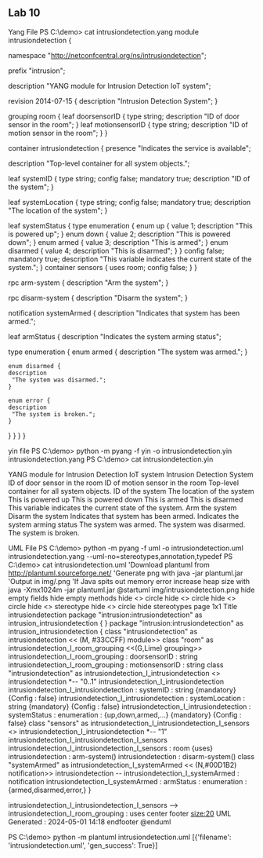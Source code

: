## Lab 10
Yang File
PS C:\demo> cat intrusiondetection.yang
module intrusiondetection {

 namespace "http://netconfcentral.org/ns/intrusiondetection";

 prefix "intrusion";

 description
  "YANG module for Intrusion Detection IoT system";

 revision 2014-07-15 {
  description "Intrusion Detection System";
 }

 grouping room {
  leaf doorsensorID {
   type string;
   description
    "ID of door sensor in the room";
  }
  leaf motionsensorID {
   type string;
   description
    "ID of motion sensor in the room";
  }
 }

 container intrusiondetection {
  presence
   "Indicates the service is available";

  description
   "Top-level container for all system objects.";

  leaf systemID {
   type string;
   config false;
   mandatory true;
   description
   "ID of the system";
  }

  leaf systemLocation {
   type string;
   config false;
   mandatory true;
   description
   "The location of the system";
  }

  leaf systemStatus {
   type enumeration {
    enum up {
    value 1;
    description
     "This is powered up";
    }
    enum down {
    value 2;
    description
     "This is powered down";
    }
    enum armed {
    value 3;
    description
     "This is armed";
    }
    enum disarmed {
    value 4;
    description
     "This is disarmed";
    }
   }
   config false;
   mandatory true;
   description
   "This variable indicates the current state of
    the system.";
  }
    container sensors {
   uses room;
   config false;
  }
 }

 rpc arm-system {
  description
   "Arm the system";
 }

 rpc disarm-system {
  description
   "Disarm the system";
 }

 notification systemArmed {
  description
   "Indicates that system has been armed.";

  leaf armStatus {
   description
    "Indicates the system arming status";

   type enumeration {
    enum armed {
    description
     "The system was armed.";
    }

    enum disarmed {
    description
     "The system was disarmed.";
    }

    enum error {
    description
     "The system is broken.";
    }
   }
  }
 }
}


yin file 
PS C:\demo>  python -m pyang -f yin -o intrusiondetection.yin intrusiondetection.yang
PS C:\demo> cat intrusiondetection.yin
<?xml version="1.0" encoding="UTF-8"?>
<module name="intrusiondetection"
        xmlns="urn:ietf:params:xml:ns:yang:yin:1"
        xmlns:intrusion="http://netconfcentral.org/ns/intrusiondetection">
  <namespace uri="http://netconfcentral.org/ns/intrusiondetection"/>
  <prefix value="intrusion"/>
  <description>
    <text>YANG module for Intrusion Detection IoT system</text>
  </description>
  <revision date="2014-07-15">
    <description>
      <text>Intrusion Detection System</text>
    </description>
  </revision>
  <grouping name="room">
    <leaf name="doorsensorID">
      <type name="string"/>
      <description>
        <text>ID of door sensor in the room</text>
      </description>
    </leaf>
    <leaf name="motionsensorID">
      <type name="string"/>
      <description>
        <text>ID of motion sensor in the room</text>
      </description>
    </leaf>
  </grouping>
  <container name="intrusiondetection">
    <presence value="Indicates the service is available"/>
    <description>
      <text>Top-level container for all system objects.</text>
    </description>
    <leaf name="systemID">
      <type name="string"/>
      <config value="false"/>
      <mandatory value="true"/>
      <description>
        <text>ID of the system</text>
      </description>
    </leaf>
    <leaf name="systemLocation">
      <type name="string"/>
      <config value="false"/>
      <mandatory value="true"/>
      <description>
        <text>The location of the system</text>
      </description>
    </leaf>
    <leaf name="systemStatus">
      <type name="enumeration">
        <enum name="up">
          <value value="1"/>
          <description>
            <text>This is powered up</text>
          </description>
        </enum>
        <enum name="down">
          <value value="2"/>
          <description>
            <text>This is powered down</text>
          </description>
        </enum>
        <enum name="armed">
          <value value="3"/>
          <description>
            <text>This is armed</text>
          </description>
        </enum>
        <enum name="disarmed">
          <value value="4"/>
          <description>
            <text>This is disarmed</text>
          </description>
        </enum>
      </type>
      <config value="false"/>
      <mandatory value="true"/>
      <description>
        <text>This variable indicates the current state of
the system.</text>
      </description>
    </leaf>
    <container name="sensors">
      <uses name="room"/>
      <config value="false"/>
    </container>
  </container>
  <rpc name="arm-system">
    <description>
      <text>Arm the system</text>
    </description>
  </rpc>
  <rpc name="disarm-system">
    <description>
      <text>Disarm the system</text>
    </description>
  </rpc>
  <notification name="systemArmed">
    <description>
      <text>Indicates that system has been armed.</text>
    </description>
    <leaf name="armStatus">
      <description>
        <text>Indicates the system arming status</text>
      </description>
      <type name="enumeration">
        <enum name="armed">
          <description>
            <text>The system was armed.</text>
          </description>
        </enum>
        <enum name="disarmed">
          <description>
            <text>The system was disarmed.</text>
          </description>
        </enum>
        <enum name="error">
          <description>
            <text>The system is broken.</text>
          </description>
        </enum>
      </type>
    </leaf>
  </notification>
</module>

UML File
PS C:\demo>  python -m pyang -f uml -o intrusiondetection.uml intrusiondetection.yang --uml-no=stereotypes,annotation,typedef
PS C:\demo> cat intrusiondetection.uml
'Download plantuml from http://plantuml.sourceforge.net/
'Generate png with java -jar plantuml.jar <file>
'Output in img/<module>.png
'If Java spits out memory error increase heap size with java -Xmx1024m  -jar plantuml.jar <file>
@startuml img/intrusiondetection.png
hide empty fields
hide empty methods
hide <<case>> circle
hide <<augment>> circle
hide <<choice>> circle
hide <<leafref>> stereotype
hide <<leafref>> circle
hide stereotypes
page 1x1
Title intrusiondetection
package "intrusion:intrusiondetection" as intrusion_intrusiondetection {
}
package "intrusion:intrusiondetection" as intrusion_intrusiondetection {
class "intrusiondetection" as intrusiondetection << (M, #33CCFF) module>>
class "room" as intrusiondetection_I_room_grouping <<(G,Lime) grouping>>
intrusiondetection_I_room_grouping : doorsensorID : string
intrusiondetection_I_room_grouping : motionsensorID : string
class "intrusiondetection" as  intrusiondetection_I_intrusiondetection <<container>>
intrusiondetection *-- "0..1" intrusiondetection_I_intrusiondetection
intrusiondetection_I_intrusiondetection : systemID : string   {mandatory} {Config : false}
intrusiondetection_I_intrusiondetection : systemLocation : string   {mandatory} {Config : false}
intrusiondetection_I_intrusiondetection : systemStatus : enumeration : {up,down,armed,...}   {mandatory} {Config : false}
class "sensors" as  intrusiondetection_I_intrusiondetection_I_sensors <<container>>
intrusiondetection_I_intrusiondetection *-- "1" intrusiondetection_I_intrusiondetection_I_sensors
intrusiondetection_I_intrusiondetection_I_sensors : room {uses}
intrusiondetection : arm-system()
intrusiondetection : disarm-system()
class "systemArmed" as intrusiondetection_I_systemArmed << (N,#00D1B2) notification>>
intrusiondetection -- intrusiondetection_I_systemArmed : notification
intrusiondetection_I_systemArmed : armStatus : enumeration : {armed,disarmed,error,}
}

intrusiondetection_I_intrusiondetection_I_sensors --> intrusiondetection_I_room_grouping : uses
center footer
 <size:20> UML Generated : 2024-05-01 14:18 </size>
 endfooter
@enduml

PS C:\demo> python -m plantuml intrusiondetection.uml
[{'filename': 'intrusiondetection.uml', 'gen_success': True}]
